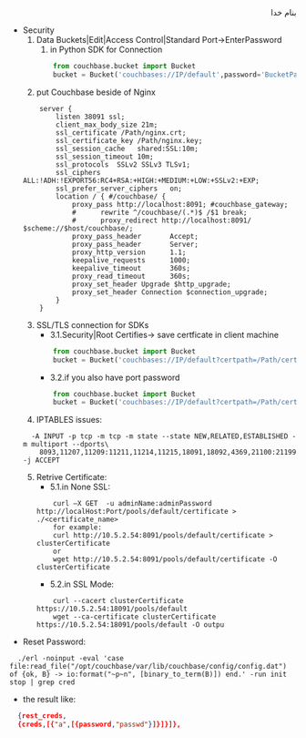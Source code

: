 <div dir="rtl">بنام خدا</div>

* Security
	1. Data Buckets|Edit|Access Control|Standard Port->EnterPassword
		1. in Python SDK for Connection
		```python
			from couchbase.bucket import Bucket
			bucket = Bucket('couchbases://IP/default',password='BucketPassword')
		```
	2. put Couchbase beside of Nginx
	```vala
		server {
			listen 38091 ssl;
			client_max_body_size 21m;                            
			ssl_certificate /Path/nginx.crt;
			ssl_certificate_key /Path/nginx.key;
			ssl_session_cache   shared:SSL:10m;
			ssl_session_timeout 10m;
			ssl_protocols  SSLv2 SSLv3 TLSv1;
			ssl_ciphers  ALL:!ADH:!EXPORT56:RC4+RSA:+HIGH:+MEDIUM:+LOW:+SSLv2:+EXP;
			ssl_prefer_server_ciphers   on;
			location / { #/couchbase/ {
				proxy_pass http://localhost:8091; #couchbase_gateway;
				#      rewrite ^/couchbase/(.*)$ /$1 break;
				#      proxy_redirect http://localhost:8091/ $scheme://$host/couchbase/;
				proxy_pass_header       Accept;
				proxy_pass_header       Server;
				proxy_http_version      1.1;
				keepalive_requests      1000;
				keepalive_timeout       360s;
				proxy_read_timeout      360s;
				proxy_set_header Upgrade $http_upgrade;
				proxy_set_header Connection $connection_upgrade;
			}
		}
	```
	3. SSL/TLS connection for SDKs
		+ 3.1.Security|Root Certifies-> save certficate in client machine
		```python
			from couchbase.bucket import Bucket
			bucket = Bucket('couchbases://IP/default?certpath=/Path/cert.pem')
		```
		+ 3.2.if you also have port password
		```python
			from couchbase.bucket import Bucket
			bucket = Bucket('couchbases://IP/default?certpath=/Path/cert.pem',password='PortPasswod!')
		```
	4. IPTABLES issues:
	```
	  -A INPUT -p tcp -m tcp -m state --state NEW,RELATED,ESTABLISHED -m multiport --dports\
		8093,11207,11209:11211,11214,11215,18091,18092,4369,21100:21199 -j ACCEPT
	```
	5. Retrive Certificate:
		+ 5.1.in None SSL:
		```vala
			curl –X GET  -u adminName:adminPassword http://localHost:Port/pools/default/certificate > ./<certificate_name>
			for example:
			curl http://10.5.2.54:8091/pools/default/certificate > clusterCertificate
			or
			wget http://10.5.2.54:8091/pools/default/certificate -O clusterCertificate
		```
		+ 5.2.in SSL Mode:
		```vala
			curl --cacert clusterCertificate https://10.5.2.54:18091/pools/default
			wget --ca-certificate clusterCertificate  https://10.5.2.54:18091/pools/default -O outpu
		```
- Reset Password:
```vim
  ./erl -noinput -eval 'case file:read_file("/opt/couchbase/var/lib/couchbase/config/config.dat") of {ok, B} -> io:format("~p~n", [binary_to_term(B)]) end.' -run init stop | grep cred
```
  - the result like:
  ```json
    {rest_creds,
    {creds,[{"a",[{password,"passwd"}]}]}]},
  ```
<div dir="rtl"></div>
<div dir="rtl"></div>
<div dir="rtl"></div>
<div dir="rtl"></div>
<div dir="rtl"></div>
<div dir="rtl"></div>
<div dir="rtl"></div>



